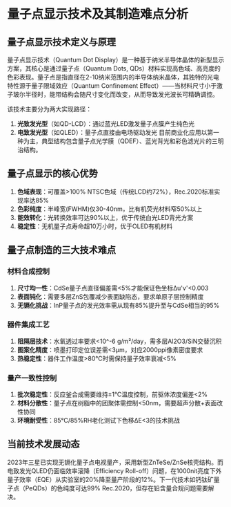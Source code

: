 # 量子点显示技术及其制造难点分析

## 量子点显示技术定义与原理

量子点显示技术（Quantum Dot Display）是一种基于纳米半导体晶体的新型显示方案，其核心是通过量子点（Quantum Dots, QDs）材料实现高色域、高亮度的色彩表现。量子点是指直径在2-10纳米范围内的半导体纳米晶体，其独特的光电特性源于量子限域效应（Quantum Confinement Effect）——当材料尺寸小于激子玻尔半径时，能带结构会随尺寸变化而改变，从而导致发光波长可精确调控。

该技术主要分为两大实现路径：
1. **光致发光型**（如QD-LCD）：通过蓝光LED激发量子点膜产生纯色光
2. **电致发光型**（如QLED）：量子点直接由电场驱动发光
目前商业化应用以第一种为主，典型结构包含量子点光学膜（QDEF）、蓝光背光和彩色滤光片的三明治结构。

## 量子点显示的核心优势

1. **色域表现**：可覆盖>100% NTSC色域（传统LCD约72%），Rec.2020标准实现率达85%
2. **色彩纯度**：半峰宽(FWHM)仅30-40nm，比有机荧光材料窄50%以上
3. **能效转化**：光转换效率可达90%以上，优于传统白光LED背光方案
4. **稳定性**：无机量子点寿命超10万小时，优于OLED有机材料

## 量子点制造的三大技术难点

### 材料合成控制

1. **尺寸均一性**：CdSe量子点直径偏差需<5%才能保证色坐标Δu'v'<0.003
2. **表面钝化**：需要多层ZnS包覆减少表面缺陷态，要求单原子层控制精度
3. **无镉化挑战**：InP量子点的发光效率需从现有85%提升至与CdSe相当的95%

### 器件集成工艺

1. **阻隔层技术**：水氧透过率要求<10^-6 g/m²/day，需多层Al2O3/SiN交替沉积
2. **图案化精度**：喷墨打印定位误差需<3μm，对应2000ppi像素密度要求
3. **热稳定性**：器件工作温度>80℃时需保持量子效率衰减<5%

### 量产一致性控制

1. **批次稳定性**：反应釜合成需要维持±1℃温度控制，前驱体浓度偏差<2%
2. **材料分散性**：量子点在树脂中的团聚体需控制<50nm，需要超声分散+表面改性协同
3. **环境耐受性**：85℃/85%RH老化测试下色移ΔE<3的技术挑战

## 当前技术发展动态

2023年三星已实现无镉化量子点电视量产，采用新型ZnTeSe/ZnSe核壳结构。而电致发光QLED仍面临效率滚降（Efficiency Roll-off）问题，在1000nit亮度下外量子效率（EQE）从实验室的20%降至量产阶段的12%。下一代技术如钙钛矿量子点（PeQDs）的色纯度可达99% Rec.2020，但存在铅含量合规问题需要解决。